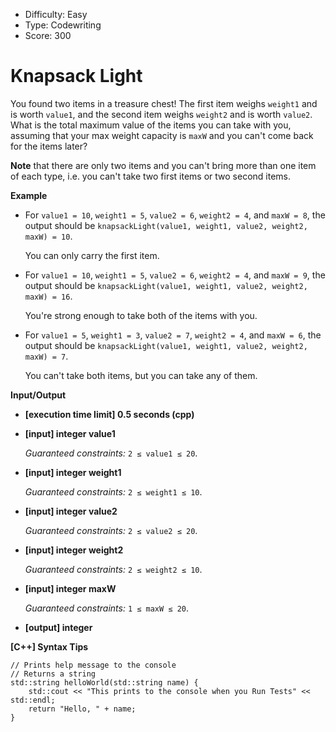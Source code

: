 - Difficulty: Easy
- Type: Codewriting
- Score: 300

# Knapsack Light

You found two items in a treasure chest! The first item weighs `weight1` and is worth `value1`, and the second item weighs `weight2` and is worth `value2`. What is the total maximum value of the items you can take with you, assuming that your max weight capacity is `maxW` and you can't come back for the items later?

**Note** that there are only two items and you can't bring more than one item of each type, i.e. you can't take two first items or two second items.

**Example**

- For `value1 = 10`, `weight1 = 5`, `value2 = 6`, `weight2 = 4`, and `maxW = 8`, the output should be
  `knapsackLight(value1, weight1, value2, weight2, maxW) = 10`.

  You can only carry the first item.

- For `value1 = 10`, `weight1 = 5`, `value2 = 6`, `weight2 = 4`, and `maxW = 9`, the output should be
  `knapsackLight(value1, weight1, value2, weight2, maxW) = 16`.

  You're strong enough to take both of the items with you.

- For `value1 = 5`, `weight1 = 3`, `value2 = 7`, `weight2 = 4`, and `maxW = 6`, the output should be
  `knapsackLight(value1, weight1, value2, weight2, maxW) = 7`.

  You can't take both items, but you can take any of them.

**Input/Output**

- **[execution time limit] 0.5 seconds (cpp)**

- **[input] integer value1**

  *Guaranteed constraints:*
  `2 ≤ value1 ≤ 20`.

- **[input] integer weight1**

  *Guaranteed constraints:*
  `2 ≤ weight1 ≤ 10`.

- **[input] integer value2**

  *Guaranteed constraints:*
  `2 ≤ value2 ≤ 20`.

- **[input] integer weight2**

  *Guaranteed constraints:*
  `2 ≤ weight2 ≤ 10`.

- **[input] integer maxW**

  *Guaranteed constraints:*
  `1 ≤ maxW ≤ 20`.

- **[output] integer**

**[C++] Syntax Tips**

```
// Prints help message to the console
// Returns a string
std::string helloWorld(std::string name) {
    std::cout << "This prints to the console when you Run Tests" << std::endl;
    return "Hello, " + name;
}
```